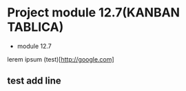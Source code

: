 # Project module 12.7(KANBAN TABLICA)
- module 12.7

lerem ipsum
(test)[http://google.com]

## test add line
